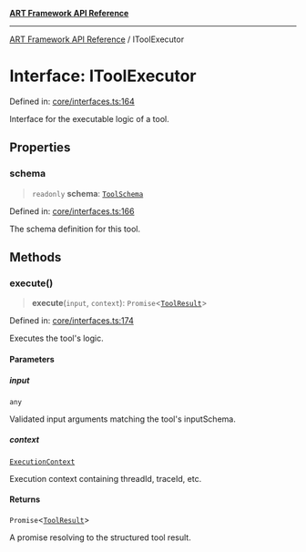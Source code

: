 [**ART Framework API Reference**](../README.md)

***

[ART Framework API Reference](../README.md) / IToolExecutor

# Interface: IToolExecutor

Defined in: [core/interfaces.ts:164](https://github.com/hashangit/ART/blob/3153790647102134b487bb6168bd208568e6a8ad/src/core/interfaces.ts#L164)

Interface for the executable logic of a tool.

## Properties

### schema

> `readonly` **schema**: [`ToolSchema`](ToolSchema.md)

Defined in: [core/interfaces.ts:166](https://github.com/hashangit/ART/blob/3153790647102134b487bb6168bd208568e6a8ad/src/core/interfaces.ts#L166)

The schema definition for this tool.

## Methods

### execute()

> **execute**(`input`, `context`): `Promise`\<[`ToolResult`](ToolResult.md)\>

Defined in: [core/interfaces.ts:174](https://github.com/hashangit/ART/blob/3153790647102134b487bb6168bd208568e6a8ad/src/core/interfaces.ts#L174)

Executes the tool's logic.

#### Parameters

##### input

`any`

Validated input arguments matching the tool's inputSchema.

##### context

[`ExecutionContext`](ExecutionContext.md)

Execution context containing threadId, traceId, etc.

#### Returns

`Promise`\<[`ToolResult`](ToolResult.md)\>

A promise resolving to the structured tool result.
